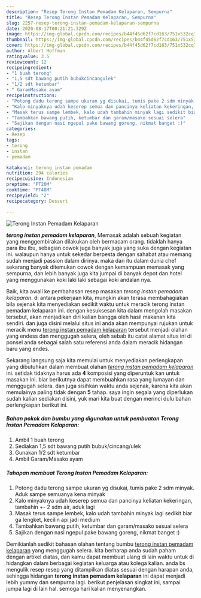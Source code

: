 ```yaml
---
description: "Resep Terong Instan Pemadam Kelaparan, Sempurna"
title: "Resep Terong Instan Pemadam Kelaparan, Sempurna"
slug: 2257-resep-terong-instan-pemadam-kelaparan-sempurna
date: 2020-08-17T00:21:21.329Z
image: https://img-global.cpcdn.com/recipes/b44f45d62f7cd163/751x532cq70/terong-instan-pemadam-kelaparan-foto-resep-utama.jpg
thumbnail: https://img-global.cpcdn.com/recipes/b44f45d62f7cd163/751x532cq70/terong-instan-pemadam-kelaparan-foto-resep-utama.jpg
cover: https://img-global.cpcdn.com/recipes/b44f45d62f7cd163/751x532cq70/terong-instan-pemadam-kelaparan-foto-resep-utama.jpg
author: Albert Hoffman
ratingvalue: 3.5
reviewcount: 12
recipeingredient:
- "1 buah terong"
- "1,5 sdt bawang putih bubukcincangulek"
- "1/2 sdt ketumbar"
- " GaramMasako ayam"
recipeinstructions:
- "Potong dadu terong sampe ukuran yg disukai, tumis pake 2 sdm minyak. Aduk sampe semuanya kena minyak"
- "Kalo minyaknya udah keserep semua dan pancinya keliatan kekeringan, tambahin +- 2 sdm air, aduk lagi"
- "Masak terus sampe lembek, kalo udah tambahin minyak lagi sedikit biar ga lengket, kecilin api jadi medium"
- "Tambahkan bawang putih, ketumbar dan garam/masako sesuai selera"
- "Sajikan dengan nasi ngepul pake bawang goreng, nikmat banget :)"
categories:
- Resep
tags:
- terong
- instan
- pemadam

katakunci: terong instan pemadam 
nutrition: 294 calories
recipecuisine: Indonesian
preptime: "PT20M"
cooktime: "PT48M"
recipeyield: "2"
recipecategory: Dessert

---
```



![Terong Instan Pemadam Kelaparan](https://img-global.cpcdn.com/recipes/b44f45d62f7cd163/751x532cq70/terong-instan-pemadam-kelaparan-foto-resep-utama.jpg)

<b><i>terong instan pemadam kelaparan</i></b>, Memasak adalah sebuah kegiatan yang menggembirakan dilakukan oleh bermacam orang. tidaklah hanya para ibu ibu, sebagian cowok juga banyak juga yang suka dengan kegiatan ini. walaupun hanya untuk sekedar berpesta dengan sahabat atau memang sudah menjadi passion dalam dirinya. maka dari itu dalam dunia chef sekarang banyak ditemukan cowok dengan kemampuan memasak yang sempurna, dan lebih banyak juga kita jumpai di banyak depot dan hotel yang menggunakan koki laki laki sebagai koki andalan nya.

Baik, kita awali ke pembahasan resep masakan <i>terong instan pemadam kelaparan</i>. di antara pekerjaan kita, mungkin akan terasa membahagiakan bila sejenak kita menyediakan sedikit waktu untuk meracik terong instan pemadam kelaparan ini. dengan kesuksesan kita dalam mengolah masakan tersebut, akan menjadikan diri kalian bangga oleh hasil makanan kita sendiri. dan juga disini melalui situs ini anda akan mempunyai rujukan untuk meracik menu <u>terong instan pemadam kelaparan</u> tersebut menjadi olahan yang endess dan menggugah selera, oleh sebab itu catat alamat situs ini di ponsel anda sebagai salah satu referensi anda dalam meracik hidangan baru yang endes.




Sekarang langsung saja kita memulai untuk menyediakan perlengkapan yang dibutuhkan dalam membuat olahan <u><i>terong instan pemadam kelaparan</i></u> ini. setidak tidaknya harus ada <b>4</b> komposisi yang diperuntuk kan untuk masakan ini. biar berikutnya dapat membuahkan rasa yang lumayan dan menggugah selera. dan juga sisihkan waktu anda sejenak, karena kita akan memulainya paling tidak dengan <b>5</b> tahap. saya ingin segala yang diperlukan sudah kalian sediakan disini, yuk mari kita buat dengan merinci dulu bahan perlengkapan berikut ini.

<!--inarticleads1-->

##### Bahan pokok dan bumbu yang digunakan untuk pembuatan Terong Instan Pemadam Kelaparan:

1. Ambil 1 buah terong
1. Sediakan 1,5 sdt bawang putih bubuk/cincang/ulek
1. Gunakan 1/2 sdt ketumbar
1. Ambil  Garam/Masako ayam




<!--inarticleads2-->

##### Tahapan membuat Terong Instan Pemadam Kelaparan:

1. Potong dadu terong sampe ukuran yg disukai, tumis pake 2 sdm minyak. Aduk sampe semuanya kena minyak
1. Kalo minyaknya udah keserep semua dan pancinya keliatan kekeringan, tambahin +- 2 sdm air, aduk lagi
1. Masak terus sampe lembek, kalo udah tambahin minyak lagi sedikit biar ga lengket, kecilin api jadi medium
1. Tambahkan bawang putih, ketumbar dan garam/masako sesuai selera
1. Sajikan dengan nasi ngepul pake bawang goreng, nikmat banget :)




Demikianlah sedikit bahasan olahan tentang bumbu <u>terong instan pemadam kelaparan</u> yang menggugah selera. kita berharap anda sudah paham dengan artikel diatas, dan kamu dapat membuat ulang di lain waktu untuk di hidangkan dalam berbagai kegiatan keluarga atau kolega kalian. anda bs mengulik resep resep yang ditampilkan diatas sesuai dengan harapan anda, sehingga hidangan <b>terong instan pemadam kelaparan</b> ini dapat menjadi lebih yummy dan sempurna lagi. berikut penjelasan singkat ini, sampai jumpa lagi di lain hal. semoga hari kalian menyenangkan.
